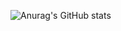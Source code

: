 ![Anurag's GitHub stats](https://github-readme-stats.vercel.app/api?username=MyJacking&show_icons=true&theme=onedark)
